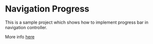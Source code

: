 # Navigation Progress

This is a sample project which shows how to implement progress bar in navigation controller. 

More info [here](https://osinski.dev/posts/visualizing-navigation-flow-progress/)
